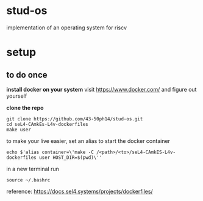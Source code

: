 # stud-os
implementation of an operating system for riscv

# setup
## to do once
**install docker on your system**
visit https://www.docker.com/ and figure out yourself

**clone the repo**
```
git clone https://github.com/43-50ph14/stud-os.git
cd seL4-CAmkEs-L4v-dockerfiles
make user
```
to make your live easier, set an alias to start the docker container
```
echo $'alias container=\'make -C /<path>/<to>/seL4-CAmkES-L4v-dockerfiles user HOST_DIR=$(pwd)\'' 
```
in a new terminal run
```
source ~/.bashrc
```
reference: https://docs.sel4.systems/projects/dockerfiles/

